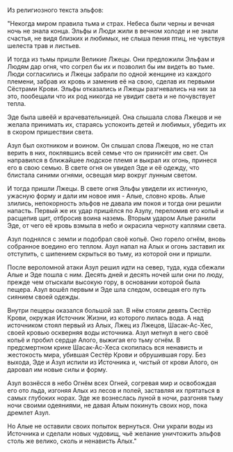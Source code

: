 Из религиозного текста эльфов:

"Некогда миром правила тьма и страх. Небеса были черны и вечная ночь не знала конца. Эльфы и Люди жили в вечном холоде и не знали счастья, не видя близких и любимых, не слыша пения птиц, не чувствуя шелеста трав и листьев. 

И тогда из тьмы пришли Великие Лжецы. Они предложили Эльфам и Людям дар огня, что согрел бы их и позволил бы им видеть во тьме. Люди согласились и Лжецы забрали по одной женщине из каждого племени, забрав их кровь и заменив её на свою, сделав их первыми Сёстрами Крови. Эльфы отказались и Лжецы разгневались на них за это, пообещали что их род никогда не увидит света и не почувствует тепла.

Эде была швеёй и врачевательницей. Она слышала слова Лжецов и не желала принимать их, стараясь успокоить детей и любимых, убедить их в скором пришествии света.

Азул был охотником и воином. Он слышал слова Лжецов, но не стал верить в них, поклявшись всей семье что он принисёт им свет. Он направился в ближайшее людское племя и выкрал их огонь, принеся его в свою семью. В свете огня он увидел Эде и её одежду, что блистала синими огнями, освещая мир вокруг лунным светом. 

И тогда пришли Лжецы. В свете огня Эльфы увидели их истинную, ужасную форму и дали им новое имя - Алые, словно кровь. Алые злились, непокорность эльфов не давала им покоя и тогда они решили напасть. Первый же их удар пришёлся по Азулу, переломив его копьё и расщепив щит, отбросив воина наземь. Вторым ударом Алые ранили Эде, от чего её кровь взмыла в небо и окрасила черноту каплями света.

Азул поднялся с земли и подобрал своё копьё. Оно горело огнём, вновь собранное воедино его теплом. Азул напал на Алых и огонь заставил их отступить, с шипением скрыться во тьму, из которой они и пришли.

После вероломной атаки Азул решил идти на север, туда, куда сбежали Алые и Эде пошла с ним. Десять дней и десять ночей шли они по люду, прежде чем отыскали высокую гору, в основании которой была пещера. Азул вошёл первым и Эде шла следом, освещая его путь сиянием своей одежды. 

Внутри пещеры оказался большой зал. В нём стояли девять Сестёр Крови, окружая Источник Жизни, из которого лилась вода. А над источником стоял первый из Алых, Лжец из Лжецов, Шасак-Ас-Хес, своей кровью оскверняя воды источника. Азул метнул в него своё копьё и пробил сердце Алого, выжигая его тьму огнём. В предсмертном крике Шасак-Ас-Хеса скопилась вся ненависть и жестокость мира, убившая Сестёр Крови и обрушившая гору. Без выхода, Эде и Азул испили из Источника и, чистый от крови Алого, он даровал им новые силы и форму.

Азул вознёсся в небо Огнём всех Огней, согревая мир и освобождая его ото льда, изгоняя Алых из лесов и полей, заставляя их прятаться в самых глубоких норах. Эде же вознеслась луной в ночи, разгоняя тьму ночи своими одеяниями, не давая Алым покинуть своих нор, пока дремлет Азул.

Но Алые не оставили своих попыток вернуться. Они украли воды из Источника и  сделали новых чудовищ, чьё желание уничтожить эльфов столь же велико, сколь и ненависть Алых."